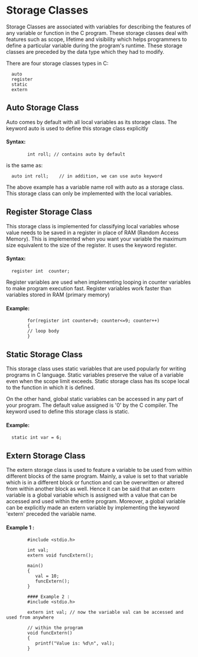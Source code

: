 # Storage Classes

Storage Classes are associated with variables for describing the features of any variable or function in the C program. These storage classes deal with features such as scope, lifetime and visibility which helps programmers to define a particular variable during the program's runtime. These storage classes are preceded by the data type which they had to modify.

There are four storage classes types in C:
      
      auto
      register
      static
      extern

## Auto Storage Class

Auto comes by default with all local variables as its storage class. The keyword auto is used to define this storage class explicitly

#### Syntax:

            int roll; // contains auto by default

is the same as:

      auto int roll;    // in addition, we can use auto keyword

The above example has a variable name roll with auto as a storage class. This storage class can only be implemented with the local variables.

## Register Storage Class

This storage class is implemented for classifying local variables whose value needs to be saved in a register in place of RAM (Random Access Memory). This is implemented when you want your variable the maximum size equivalent to the size of the register. It uses the keyword register.

#### Syntax:

      register int  counter;

Register variables are used when implementing looping in counter variables to make program execution fast. Register variables work faster than variables stored in RAM (primary memory)

#### Example:
            for(register int counter=0; counter<=9; counter++)
            {
            // loop body
            }

## Static Storage Class

This storage class uses static variables that are used popularly for writing programs in C language. Static variables preserve the value of a variable even when the scope limit exceeds. Static storage class has its scope local to the function in which it is defined.

On the other hand, global static variables can be accessed in any part of your program. The default value assigned is '0' by the C compiler. The keyword used to define this storage class is static.

#### Example:
      static int var = 6;

## Extern Storage Class

The extern storage class is used to feature a variable to be used from within different blocks of the same program. Mainly, a value is set to that variable which is in a different block or function and can be overwritten or altered from within another block as well. Hence it can be said that an extern variable is a global variable which is assigned with a value that can be accessed and used within the entire program. Moreover, a global variable can be explicitly made an extern variable by implementing the keyword 'extern' preceded the variable name.

#### Example 1 :
            #include <stdio.h>

            int val;
            extern void funcExtern();

            main() 
            {
               val = 10;
               funcExtern();
            }

            #### Example 2 :
            #include <stdio.h>

            extern int val; // now the variable val can be accessed and used from anywhere

            // within the program
            void funcExtern() 
            {
               printf("Value is: %d\n", val);
            }


